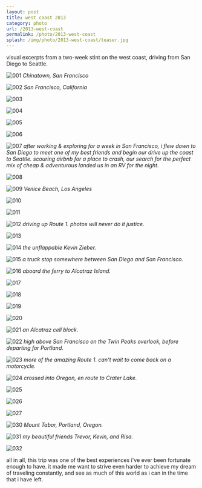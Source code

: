 ```yaml
---
layout: post
title: west coast 2013
category: photo
url: /2013-west-coast
permalink: /photo/2013-west-coast
splash: /img/photo/2013-west-coast/teaser.jpg
---
```


visual excerpts from a two-week stint on the west coast, driving from San Diego to Seattle.


![001](../../img/photo/2013-west-coast/001.jpg)
_Chinatown, San Francisco_

![002](../../img/photo/2013-west-coast/002.jpg)
_San Francisco, California_

![003](../../img/photo/2013-west-coast/003.jpg)

![004](../../img/photo/2013-west-coast/004.jpg)

![005](../../img/photo/2013-west-coast/005.jpg)

![006](../../img/photo/2013-west-coast/006.jpg)

![007](../../img/photo/2013-west-coast/007.jpg)
_after working & exploring for a week in San Francisco, i flew down to San Diego to meet one of my best friends and begin our drive up the coast to Seattle. scouring airbnb for a place to crash, our search for the perfect mix of cheap & adventurous landed us in an RV for the night._

![008](../../img/photo/2013-west-coast/008.jpg)

![009](../../img/photo/2013-west-coast/009.jpg)
_Venice Beach, Los Angeles_

![010](../../img/photo/2013-west-coast/010.jpg)

![011](../../img/photo/2013-west-coast/011.jpg)

![012](../../img/photo/2013-west-coast/012.jpg)
_driving up Route 1. photos will never do it justice._

![013](../../img/photo/2013-west-coast/013.jpg)

![014](../../img/photo/2013-west-coast/014.jpg)
_the unflappable Kevin Zieber._

![015](../../img/photo/2013-west-coast/015.jpg)
_a truck stop somewhere between San Diego and San Francisco._

![016](../../img/photo/2013-west-coast/016.jpg)
_aboard the ferry to Alcatraz Island._

![017](../../img/photo/2013-west-coast/017.jpg)

![018](../../img/photo/2013-west-coast/018.jpg)

![019](../../img/photo/2013-west-coast/019.jpg)

![020](../../img/photo/2013-west-coast/020.jpg)

![021](../../img/photo/2013-west-coast/021.jpg)
_an Alcatraz cell block._

![022](../../img/photo/2013-west-coast/022.jpg)
_high above San Francisco on the Twin Peaks overlook, before departing for Portland._

![023](../../img/photo/2013-west-coast/023.jpg)
_more of the amazing Route 1. can't wait to come back on a motorcycle._

![024](../../img/photo/2013-west-coast/024.jpg)
_crossed into Oregon, en route to Crater Lake._

![025](../../img/photo/2013-west-coast/025.jpg)

![026](../../img/photo/2013-west-coast/026.jpg)

![027](../../img/photo/2013-west-coast/027.jpg)

![030](../../img/photo/2013-west-coast/030.jpg)
_Mount Tabor, Portland, Oregon._

![031](../../img/photo/2013-west-coast/031.jpg)
_my beautiful friends Trevor, Kevin, and Risa._

![032](../../img/photo/2013-west-coast/032.jpg)


all in all, this trip was one of the best experiences i've ever been fortunate enough to have. it made me want to strive even harder to achieve my dream of traveling constantly, and see as much of this world as i can in the time that i have left.
